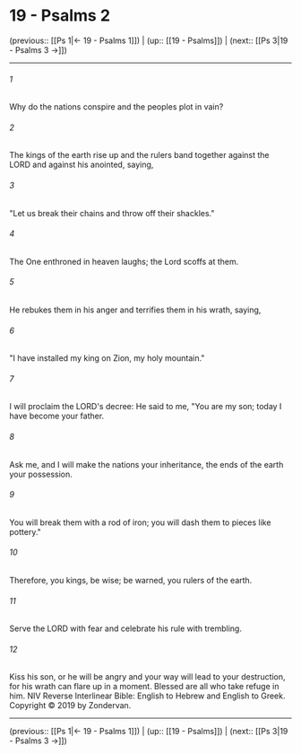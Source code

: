 # 19 - Psalms 2

(previous:: [[Ps 1|← 19 - Psalms 1]]) | (up:: [[19 - Psalms]]) | (next:: [[Ps 3|19 - Psalms 3 →]])

***


###### 1 
Why do the nations conspire and the peoples plot in vain? 

###### 2 
The kings of the earth rise up and the rulers band together against the LORD and against his anointed, saying, 

###### 3 
"Let us break their chains and throw off their shackles." 

###### 4 
The One enthroned in heaven laughs; the Lord scoffs at them. 

###### 5 
He rebukes them in his anger and terrifies them in his wrath, saying, 

###### 6 
"I have installed my king on Zion, my holy mountain." 

###### 7 
I will proclaim the LORD's decree: He said to me, "You are my son; today I have become your father. 

###### 8 
Ask me, and I will make the nations your inheritance, the ends of the earth your possession. 

###### 9 
You will break them with a rod of iron; you will dash them to pieces like pottery." 

###### 10 
Therefore, you kings, be wise; be warned, you rulers of the earth. 

###### 11 
Serve the LORD with fear and celebrate his rule with trembling. 

###### 12 
Kiss his son, or he will be angry and your way will lead to your destruction, for his wrath can flare up in a moment. Blessed are all who take refuge in him. NIV Reverse Interlinear Bible: English to Hebrew and English to Greek. Copyright © 2019 by Zondervan.

***

(previous:: [[Ps 1|← 19 - Psalms 1]]) | (up:: [[19 - Psalms]]) | (next:: [[Ps 3|19 - Psalms 3 →]])
